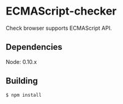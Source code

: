 # ECMAScript-checker

Check browser supports ECMAScript API.

## Dependencies

Node: 0.10.x

## Building

```bash
$ npm install
```


